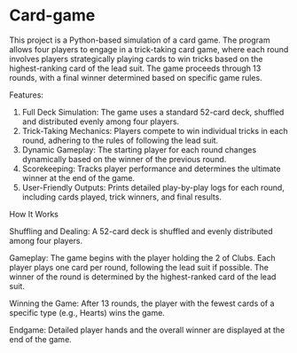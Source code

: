 # Card-game
This project is a Python-based simulation of a card game. The program allows four players to engage in a trick-taking card game, where each round involves players strategically playing cards to win tricks based on the highest-ranking card of the lead suit. The game proceeds through 13 rounds, with a final winner determined based on specific game rules.

Features:

1. Full Deck Simulation: The game uses a standard 52-card deck, shuffled and distributed evenly among four players.
2. Trick-Taking Mechanics: Players compete to win individual tricks in each round, adhering to the rules of following the lead suit.
3. Dynamic Gameplay: The starting player for each round changes dynamically based on the winner of the previous round.
4. Scorekeeping: Tracks player performance and determines the ultimate winner at the end of the game.
5. User-Friendly Outputs: Prints detailed play-by-play logs for each round, including cards played, trick winners, and final results.

How It Works

Shuffling and Dealing:
A 52-card deck is shuffled and evenly distributed among four players.

Gameplay:
The game begins with the player holding the 2 of Clubs.
Each player plays one card per round, following the lead suit if possible.
The winner of the round is determined by the highest-ranked card of the lead suit.

Winning the Game:
After 13 rounds, the player with the fewest cards of a specific type (e.g., Hearts) wins the game.

Endgame:
Detailed player hands and the overall winner are displayed at the end of the game.
